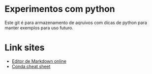 # Experimentos com python

Este git é para armazenamento de aqruivos com dicas de python para manter exemplos para uso futuro.

# Link sites
- [Editor de Markdown online](https://stackedit.io/app#)<br>
- [Conda cheat sheet](https://docs.conda.io/projects/conda/en/4.6.0/_downloads/52a95608c49671267e40c689e0bc00ca/conda-cheatsheet.pdf)
